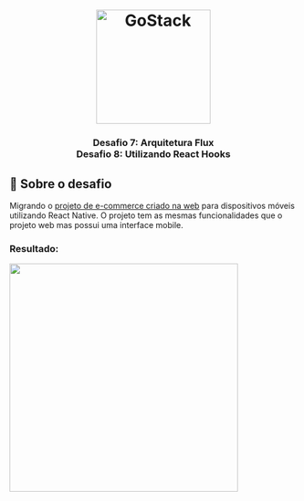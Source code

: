 <h1 align="center">
    <img alt="GoStack" src="https://rocketseat-cdn.s3-sa-east-1.amazonaws.com/bootcamp-header.png" width="200px" />
</h1>

<h3 align="center">
  Desafio 7: Arquitetura Flux
  <br />
  Desafio 8: Utilizando React Hooks
</h3>

## :rocket: Sobre o desafio

Migrando o [projeto de e-commerce criado na web](https://github.com/matheusf31/Arquitetura-Flux) para dispositivos móveis utilizando React Native. O projeto tem as mesmas funcionalidades que o projeto web mas possui uma interface mobile.

### Resultado:

<img src=".github/demo.gif" height="400">
